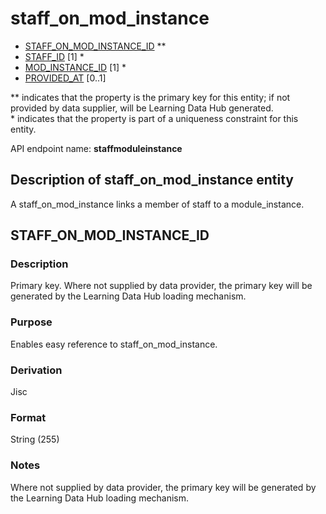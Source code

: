 # staff_on_mod_instance

* [STAFF_ON_MOD_INSTANCE_ID](#staff_on_mod_instance_id) **
* [STAFF_ID](staff.md#staff_id) [1] *
* [MOD_INSTANCE_ID](module_instance.md#mod_instance_id) [1] *
* [PROVIDED_AT](assessment_instance.md#provided_at) [0..1]

\** indicates that the property is the primary key for this entity; if not provided by data supplier, will be Learning Data Hub generated.   
\* indicates that the property is part of a uniqueness constraint for this entity.

API endpoint name: **staffmoduleinstance**

## Description of staff_on_mod_instance entity
A staff_on_mod_instance links a member of staff to a module_instance.

## STAFF_ON_MOD_INSTANCE_ID
### Description
Primary key. Where not supplied by data provider, the primary key will be generated by the Learning Data Hub loading mechanism.

### Purpose
Enables easy reference to staff_on_mod_instance.

### Derivation
Jisc

### Format
String (255)

### Notes
Where not supplied by data provider, the primary key will be generated by the Learning Data Hub loading mechanism.

